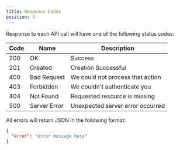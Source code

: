 ```yaml
---
title: Response Codes
position: 3
---
```


Response to each API call will have one of the following status codes:

| Code | Name         | Description                      |
|------|--------------|----------------------------------|
| 200  | OK           | Success                          |
| 201  | Created      | Creation Successful              |
| 400  | Bad Request  | We could not process that action |
| 403  | Forbidden    | We couldn't authenticate you     |
| 404  | Not Found    | Requested resource is missing    |
| 500  | Server Error | Unexpected server error occurred |

All errors will return JSON in the following format:

~~~ json
{
  "error": "error message here"
}
~~~
